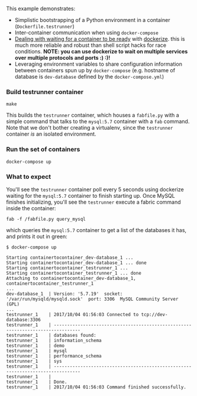 This example demonstrates:

* Simplistic bootstrapping of a Python environment in a container (`Dockerfile.testrunner`)
* Inter-container communication when using `docker-compose`
* [Dealing with waiting for a container to be ready](https://docs.docker.com/compose/startup-order/) with [dockerize](https://github.com/jwilder/dockerize#waiting-for-other-dependencies). this is much more reliable and robust than shell script hacks for race conditions. **NOTE: you can use dockerize to wait on multiple services over multiple protocols and ports :) :)!**
* Leveraging environment variables to share configuration information between containers spun up by `docker-compose` (e.g. hostname of database is `dev-database` defined by the `docker-compose.yml`)


### Build testrunner container
```
make
```
This builds the `testrunner` container, which houses a `fabfile.py` with a simple command that talks to the `mysql:5.7` container with a `fab` command. Note that we don't bother creating a virtualenv, since the `testrunner` container *is* an isolated environment.

### Run the set of containers
```
docker-compose up
```

### What to expect

You'll see the `testrunner` container poll every 5 seconds using dockerize waiting for the `mysql:5.7` container to finish starting up. Once MySQL finishes initializing, you'll see the `testrunner` execute a fabric command inside the container:

```
fab -f /fabfile.py query_mysql
```

which queries the `mysql:5.7` container to get a list of the databases it has, and prints it out in green:

```
$ docker-compose up

Starting containertocontainer_dev-database_1 ...
Starting containertocontainer_dev-database_1 ... done
Starting containertocontainer_testrunner_1 ...
Starting containertocontainer_testrunner_1 ... done
Attaching to containertocontainer_dev-database_1, containertocontainer_testrunner_1
...
dev-database_1  | Version: '5.7.19'  socket: '/var/run/mysqld/mysqld.sock'  port: 3306  MySQL Community Server (GPL)
...
testrunner_1    | 2017/10/04 01:56:03 Connected to tcp://dev-database:3306
testrunner_1    | --------------------------------------------------------------------------------
testrunner_1    | databases found:
testrunner_1    | information_schema
testrunner_1    | demo
testrunner_1    | mysql
testrunner_1    | performance_schema
testrunner_1    | sys
testrunner_1    | --------------------------------------------------------------------------------
testrunner_1    |
testrunner_1    | Done.
testrunner_1    | 2017/10/04 01:56:03 Command finished successfully.
```
